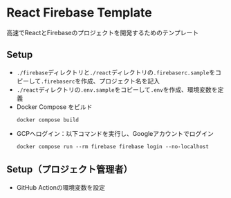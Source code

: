 # React Firebase Template
高速でReactとFirebaseのプロジェクトを開発するためのテンプレート

## Setup
- `./firebase`ディレクトリと`./react`ディレクトリの`.firebaserc.sample`をコピーして`.firebaserc`を作成、プロジェクト名を記入
- `./react`ディレクトリの`.env.sample`をコピーして`.env`を作成、環境変数を定義
- Docker Compose をビルド
    ```
    docker compose build
    ```
- GCPへログイン：以下コマンドを実行し、Googleアカウントでログイン
    ```
    docker compose run --rm firebase firebase login --no-localhost
    ```

## Setup（プロジェクト管理者）
- GitHub Actionの環境変数を設定